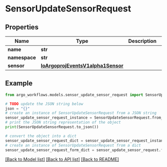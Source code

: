# SensorUpdateSensorRequest


## Properties

Name | Type | Description | Notes
------------ | ------------- | ------------- | -------------
**name** | **str** |  | [optional] 
**namespace** | **str** |  | [optional] 
**sensor** | [**IoArgoprojEventsV1alpha1Sensor**](IoArgoprojEventsV1alpha1Sensor.md) |  | [optional] 

## Example

```python
from argo_workflows.models.sensor_update_sensor_request import SensorUpdateSensorRequest

# TODO update the JSON string below
json = "{}"
# create an instance of SensorUpdateSensorRequest from a JSON string
sensor_update_sensor_request_instance = SensorUpdateSensorRequest.from_json(json)
# print the JSON string representation of the object
print(SensorUpdateSensorRequest.to_json())

# convert the object into a dict
sensor_update_sensor_request_dict = sensor_update_sensor_request_instance.to_dict()
# create an instance of SensorUpdateSensorRequest from a dict
sensor_update_sensor_request_form_dict = sensor_update_sensor_request.from_dict(sensor_update_sensor_request_dict)
```
[[Back to Model list]](../README.md#documentation-for-models) [[Back to API list]](../README.md#documentation-for-api-endpoints) [[Back to README]](../README.md)


